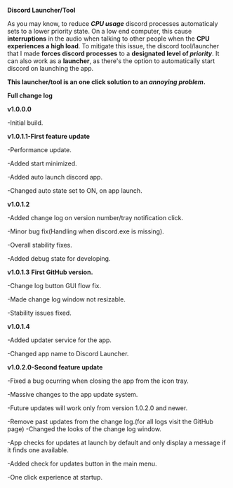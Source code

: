 **Discord Launcher/Tool**

As you may know, to reduce **_CPU usage_** discord processes automaticaly sets to a lower priority state. On a low end computer, this cause **interruptions** in the audio when talking to other people when the **CPU experiences a high load**. To mitigate this issue, the discord tool/launcher that I made **forces discord processes** to a **designated level of _priority_**. It can also work as a **launcher**, as there's the option to automatically start discord on launching the app.


**This launcher/tool is an one click solution to an _annoying problem_.**


**Full change log**

**v1.0.0.0**

-Initial build.

**v1.0.1.1-First feature update**

-Performance update.

-Added start minimized.

-Added auto launch discord app.

-Changed auto state set to ON, on app launch.

**v1.0.1.2**

-Added change log on version number/tray notification click.

-Minor bug fix(Handling when discord.exe is missing).

-Overall stability fixes.

-Added debug state for developing.

**v1.0.1.3** **First GitHub version.**

-Change log button GUI flow fix.

-Made change log window not resizable.

-Stability issues fixed.

**v1.0.1.4**

-Added updater service for the app.

-Changed app name to Discord Launcher.

**v1.0.2.0-Second feature update**

-Fixed a bug ocurring when closing the app from the icon tray.

-Massive changes to the app update system.

-Future updates will work only from version 1.0.2.0 and newer.

-Remove past updates from the change log.(for all logs visit the GitHub page) 
-Changed the looks of the change log window.

-App checks for updates at launch by default and only display a message if
it finds one available.

-Added check for updates button in the main menu.

-One click experience at startup.
